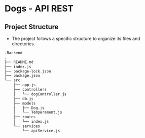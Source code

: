 # Dogs - API REST

## Project Structure

- The project follows a specific structure to organize its files and directories.

```bash
.Backend
.
├── README.md
├── index.js
├── package-lock.json
├── package.json
└── src
    ├── app.js
    ├── controllers
    │   └── dogController.js
    ├── db.js
    ├── models
    │   ├── Dog.js
    │   └── Temperament.js
    ├── routes
    │   └── index.js
    └── services
        └── apiService.js


``` 
